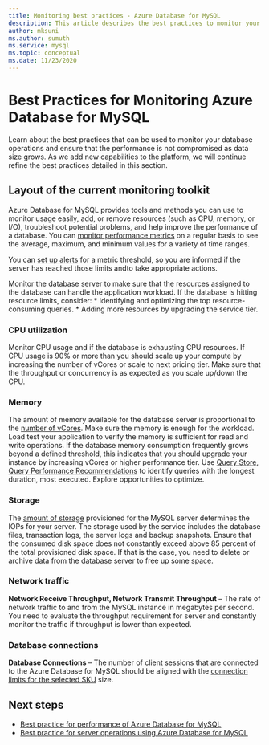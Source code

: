 ```yaml
---
title: Monitoring best practices - Azure Database for MySQL
description: This article describes the best practices to monitor your Azure Database for MySQL.
author: mksuni 
ms.author: sumuth
ms.service: mysql
ms.topic: conceptual
ms.date: 11/23/2020
---
```


# Best Practices for Monitoring Azure Database for MySQL

Learn about the best practices that can be used to monitor your database operations and ensure that the performance is not compromised as data size grows. As we add new capabilities to the platform, we will continue refine the best practices detailed in this section.

## Layout of the current monitoring toolkit

Azure Database for MySQL provides tools and methods you can use to monitor usage easily, add, or remove resources (such as CPU, memory, or I/O), troubleshoot potential problems, and help improve the performance of a database. You can [monitor performance metrics](concepts-monitoring.md#metrics) on a regular basis to see the average, maximum, and minimum values for a variety of time ranges.

You can [set up alerts](howto-alert-on-metric.md#create-an-alert-rule-on-a-metric-from-the-azure-portal) for a metric threshold, so you are informed if the server has reached those limits andto  take appropriate actions.  

Monitor the database server to make sure that the resources assigned to the database can handle the application workload. If the database is hitting resource limits, consider:
    * Identifying and optimizing the top resource-consuming queries. 
    * Adding more resources by upgrading the service tier.

### CPU utilization
Monitor CPU usage and if the database is exhausting CPU resources. If CPU usage is 90% or more than you should scale up your compute by increasing the number of vCores or scale to next pricing tier.  Make sure that the throughput or concurrency is as expected as you scale up/down the CPU. 

### Memory 
The amount of memory available for the database server is proportional to the [number of vCores](concepts-pricing-tiers.md). Make sure the memory is enough for the workload. Load test your application to verify the memory is sufficient for read and write operations. If the database memory consumption frequently grows beyond a defined threshold, this indicates that you should upgrade your instance by increasing vCores or higher performance tier. Use [Query Store](https://docs.microsoft.com/en-us/azure/mysql/concepts-query-store), [Query Performance Recommendations](https://docs.microsoft.com/en-us/azure/mysql/concepts-performance-recommendations) to identify queries with the longest duration, most executed. Explore opportunities to optimize. 

### Storage 
The [amount of storage](howto-create-manage-server-portal.md#scale-compute-and-storage) provisioned for the MySQL server determines the IOPs for your server. The storage used by the service includes the database files, transaction logs, the server logs and backup snapshots. Ensure that the consumed disk space does not constantly exceed above 85 percent of the total provisioned disk space. If that is the case, you need to delete or archive data from the database server to free up some space. 

### Network traffic 

**Network Receive Throughput, Network Transmit Throughput** – The rate of network traffic to and from the MySQL instance in megabytes per second. You need to evaluate the throughput requirement for server and constantly monitor the traffic if throughput is lower than expected. 

### Database connections 
**Database Connections** – The number of client sessions that are connected to the Azure Database for MySQL should be aligned with the [connection limits for the selected SKU](concepts-server-parameters.md#max_connections) size. 


## Next steps

- [Best practice for performance of Azure Database for MySQL](concept-performance-best-practices.md)
- [Best practice for server operations using Azure Database for MySQL](concept-operation-excellence-best-practices.md)

